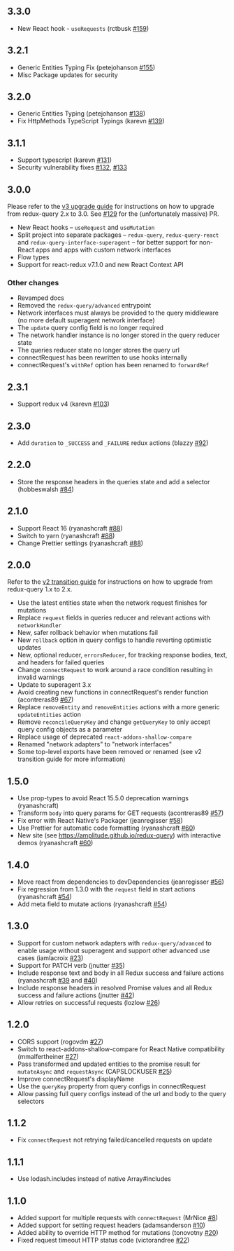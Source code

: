 ## 3.3.0

- New React hook - `useRequests` (rctbusk [#159](https://github.com/amplitude/redux-query/pull/159))

## 3.2.1

- Generic Entities Typing Fix (petejohanson [#155](https://github.com/amplitude/redux-query/pull/155))
- Misc Package updates for security

## 3.2.0

- Generic Entities Typing (petejohanson [#138](https://github.com/amplitude/redux-query/pull/138))
- Fix HttpMethods TypeScript Typings (karevn [#139](https://github.com/amplitude/redux-query/pull/139))

## 3.1.1

- Support typescript (karevn [#131](https://github.com/amplitude/redux-query/pull/131))
- Security vulnerability fixes [#132](https://github.com/amplitude/redux-query/pull/132), [#133](https://github.com/amplitude/redux-query/pull/133)

## 3.0.0

Please refer to the [v3 upgrade guide](https://amplitude.github.io/redux-query/docs/upgrade-guides/v2-to-v3) for instructions on how to upgrade from redux-query 2.x to 3.0. See [#129](https://github.com/amplitude/redux-query/pull/129) for the (unfortunately massive) PR.

- New React hooks – `useRequest` and `useMutation`
- Split project into separate packages – `redux-query`, `redux-query-react` and `redux-query-interface-superagent` – for better support for non-React apps and apps with custom network interfaces
- Flow types
- Support for react-redux v7.1.0 and new React Context API

### Other changes

- Revamped docs
- Removed the `redux-query/advanced` entrypoint
- Network interfaces must always be provided to the query middleware (no more default superagent network interface)
- The `update` query config field is no longer required
- The network handler instance is no longer stored in the query reducer state
- The queries reducer state no longer stores the query url
- connectRequest has been rewritten to use hooks internally
- connectRequest's `withRef` option has been renamed to `forwardRef`

## 2.3.1

- Support redux v4 (karevn [#103](https://github.com/amplitude/redux-query/pull/103))

## 2.3.0

- Add `duration` to `_SUCCESS` and `_FAILURE` redux actions (blazzy [#92](https://github.com/amplitude/redux-query/pull/92))

## 2.2.0

- Store the response headers in the queries state and add a selector (hobbeswalsh [#84](https://github.com/amplitude/redux-query/pull/84))

## 2.1.0

- Support React 16 (ryanashcraft [#88](https://github.com/amplitude/redux-query/pull/88))
- Switch to yarn (ryanashcraft [#88](https://github.com/amplitude/redux-query/pull/88))
- Change Prettier settings (ryanashcraft [#88](https://github.com/amplitude/redux-query/pull/88))

## 2.0.0

Refer to the [v2 transition guide](https://amplitude.github.io/redux-query/docs/upgrade-guides/v1-to-v2) for instructions on how to upgrade from redux-query 1.x to 2.x.

- Use the latest entities state when the network request finishes for mutations
- Replace `request` fields in queries reducer and relevant actions with `networkHandler`
- New, safer rollback behavior when mutations fail
- New `rollback` option in query configs to handle reverting optimistic updates
- New, optional reducer, `errorsReducer`, for tracking response bodies, text, and headers for failed queries
- Change `connectRequest` to work around a race condition resulting in invalid warnings
- Update to superagent 3.x
- Avoid creating new functions in connectRequest's render function (acontreras89 [#67](https://github.com/amplitude/redux-query/pull/67))
- Replace `removeEntity` and `removeEntities` actions with a more generic `updateEntities` action
- Remove `reconcileQueryKey` and change `getQueryKey` to only accept query config objects as a parameter
- Replace usage of deprecated `react-addons-shallow-compare`
- Renamed "network adapters" to "network interfaces"
- Some top-level exports have been removed or renamed (see v2 transition guide for more information)

## 1.5.0

- Use prop-types to avoid React 15.5.0 deprecation warnings (ryanashcraft)
- Transform `body` into query params for GET requests (acontreras89 [#57](https://github.com/amplitude/redux-query/pull/57))
- Fix error with React Native's Packager (jeanregisser [#58](https://github.com/amplitude/redux-query/pull/58))
- Use Prettier for automatic code formatting (ryanashcraft [#60](https://github.com/amplitude/redux-query/pull/60))
- New site (see https://amplitude.github.io/redux-query) with interactive demos (ryanashcraft [#60](https://github.com/amplitude/redux-query/pull/60))

## 1.4.0

- Move react from dependencies to devDependencies (jeanregisser [#56](https://github.com/amplitude/redux-query/pull/56))
- Fix regression from 1.3.0 with the `request` field in start actions (ryanashcraft [#54](https://github.com/amplitude/redux-query/pull/54))
- Add meta field to mutate actions (ryanashcraft [#54](https://github.com/amplitude/redux-query/pull/54))

## 1.3.0

- Support for custom network adapters with `redux-query/advanced` to enable usage without superagent and support other advanced use cases (iamlacroix [#23](https://github.com/amplitude/redux-query/pull/23))
- Support for PATCH verb (jnutter [#35](https://github.com/amplitude/redux-query/pull/35))
- Include response text and body in all Redux success and failure actions (ryanashcraft [#39](https://github.com/amplitude/redux-query/pull/39) and [#40](https://github.com/amplitude/redux-query/pull/40))
- Include response headers in resolved Promise values and all Redux success and failure actions (jnutter [#42](https://github.com/amplitude/redux-query/pull/42))
- Allow retries on successful requests (lozlow [#26](https://github.com/amplitude/redux-query/pull/26))

## 1.2.0

- CORS support (rogovdm [#27](https://github.com/amplitude/redux-query/pull/29))
- Switch to react-addons-shallow-compare for React Native compatibility (mmalfertheiner [#27](https://github.com/amplitude/redux-query/pull/27))
- Pass transformed and updated entities to the promise result for `mutateAsync` and `requestAsync` (CAPSLOCKUSER [#25](https://github.com/amplitude/redux-query/pull/25))
- Improve connectRequest's displayName
- Use the `queryKey` property from query configs in connectRequest
- Allow passing full query configs instead of the url and body to the query selectors

## 1.1.2

- Fix `connectRequest` not retrying failed/cancelled requests on update

## 1.1.1

- Use lodash.includes instead of native Array#includes

## 1.1.0

- Added support for multiple requests with `connectRequest` (MrNice [#8](https://github.com/amplitude/redux-query/pull/8))
- Added support for setting request headers (adamsanderson [#10](https://github.com/amplitude/redux-query/pull/10))
- Added ability to override HTTP method for mutations (tonovotny [#20](https://github.com/amplitude/redux-query/pull/20))
- Fixed request timeout HTTP status code (victorandree [#22](https://github.com/amplitude/redux-query/pull/22))
